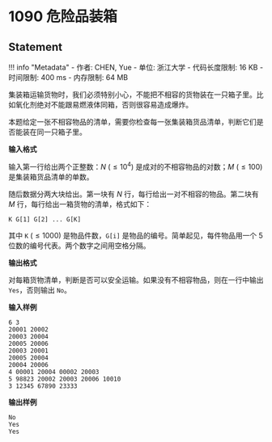 
# 1090 危险品装箱

## Statement

!!! info "Metadata"
    - 作者: CHEN, Yue
    - 单位: 浙江大学
    - 代码长度限制: 16 KB
    - 时间限制: 400 ms
    - 内存限制: 64 MB

集装箱运输货物时，我们必须特别小心，不能把不相容的货物装在一只箱子里。比如氧化剂绝对不能跟易燃液体同箱，否则很容易造成爆炸。

本题给定一张不相容物品的清单，需要你检查每一张集装箱货品清单，判断它们是否能装在同一只箱子里。

**输入格式**

输入第一行给出两个正整数：$N$ ($\le 10^4$) 是成对的不相容物品的对数；$M$ ($\le 100$) 是集装箱货品清单的单数。

随后数据分两大块给出。第一块有 $N$ 行，每行给出一对不相容的物品。第二块有 $M$ 行，每行给出一箱货物的清单，格式如下：
```
K G[1] G[2] ... G[K]
```
其中 `K` ($\le 1000$) 是物品件数，`G[i]` 是物品的编号。简单起见，每件物品用一个 5 位数的编号代表。两个数字之间用空格分隔。

**输出格式**

对每箱货物清单，判断是否可以安全运输。如果没有不相容物品，则在一行中输出 `Yes`，否则输出 `No`。

**输入样例**
```plaintext
6 3
20001 20002
20003 20004
20005 20006
20003 20001
20005 20004
20004 20006
4 00001 20004 00002 20003
5 98823 20002 20003 20006 10010
3 12345 67890 23333
```

**输出样例**
```plaintext
No
Yes
Yes
```

